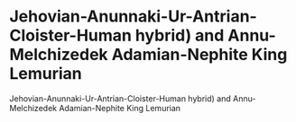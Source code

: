 # Jehovian-Anunnaki-Ur-Antrian-Cloister-Human hybrid) and Annu-Melchizedek Adamian-Nephite King Lemurian

Jehovian-Anunnaki-Ur-Antrian-Cloister-Human hybrid) and Annu-Melchizedek Adamian-Nephite King Lemurian